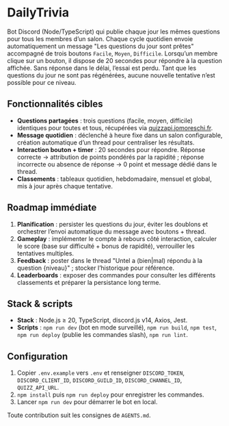 # DailyTrivia

Bot Discord (Node/TypeScript) qui publie chaque jour les mêmes questions pour tous les membres d’un salon. Chaque cycle quotidien envoie automatiquement un message "Les questions du jour sont prêtes" accompagné de trois boutons `Facile`, `Moyen`, `Difficile`. Lorsqu’un membre clique sur un bouton, il dispose de 20 secondes pour répondre à la question affichée. Sans réponse dans le délai, l’essai est perdu. Tant que les questions du jour ne sont pas régénérées, aucune nouvelle tentative n’est possible pour ce niveau.

## Fonctionnalités cibles
- **Questions partagées** : trois questions (facile, moyen, difficile) identiques pour toutes et tous, récupérées via [quizzapi.jomoreschi.fr](https://quizzapi.jomoreschi.fr).
- **Message quotidien** : déclenché à heure fixe dans un salon configurable, création automatique d’un thread pour centraliser les résultats.
- **Interaction bouton + timer** : 20 secondes pour répondre. Réponse correcte → attribution de points pondérés par la rapidité ; réponse incorrecte ou absence de réponse → 0 point et message dédié dans le thread.
- **Classements** : tableaux quotidien, hebdomadaire, mensuel et global, mis à jour après chaque tentative.

## Roadmap immédiate
1. **Planification** : persister les questions du jour, éviter les doublons et orchestrer l’envoi automatique du message avec boutons + thread.
2. **Gameplay** : implémenter le compte à rebours côté interaction, calculer le score (base sur difficulté + bonus de rapidité), verrouiller les tentatives multiples.
3. **Feedback** : poster dans le thread "Untel a (bien|mal) répondu à la question {niveau}" ; stocker l’historique pour référence.
4. **Leaderboards** : exposer des commandes pour consulter les différents classements et préparer la persistance long terme.

## Stack & scripts
- **Stack** : Node.js ≥ 20, TypeScript, discord.js v14, Axios, Jest.
- **Scripts** : `npm run dev` (bot en mode surveillé), `npm run build`, `npm test`, `npm run deploy` (publie les commandes slash), `npm run lint`.

## Configuration
1. Copier `.env.example` vers `.env` et renseigner `DISCORD_TOKEN`, `DISCORD_CLIENT_ID`, `DISCORD_GUILD_ID`, `DISCORD_CHANNEL_ID`, `QUIZZ_API_URL`.
2. `npm install` puis `npm run deploy` pour enregistrer les commandes.
3. Lancer `npm run dev` pour démarrer le bot en local.

Toute contribution suit les consignes de `AGENTS.md`.
